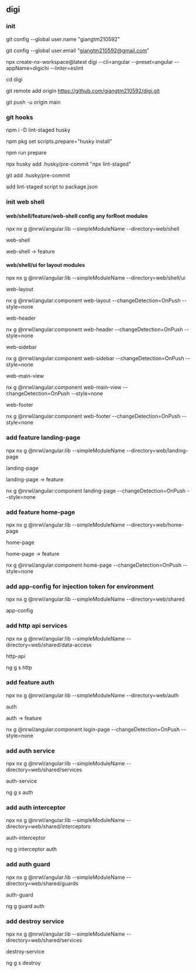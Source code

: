 ## digi

### init

git config --global user.name "giangtm210592"

git config --global user.email "giangtm210592@gmail.com"

npx create-nx-workspace@latest digi --cli=angular --preset=angular --appName=digichi --linter=eslint

cd digi

git remote add origin https://github.com/giangtm210592/digi.git

git push -u origin main

### git hooks

npm i -D lint-staged husky

npm pkg set scripts.prepare="husky install"

npm run prepare

npx husky add .husky/pre-commit "npx lint-staged"

git add .husky/pre-commit

add lint-staged script to package.json

### init web shell

#### web/shell/feature/web-shell config any forRoot modules

npx nx g @nrwl/angular:lib --simpleModuleName --directory=web/shell

web-shell

web-shell -> feature

#### web/shell/ui for layout modules

npx nx g @nrwl/angular:lib --simpleModuleName --directory=web/shell/ui

web-layout

nx g @nrwl/angular:component web-layout --changeDetection=OnPush --style=none

web-header

nx g @nrwl/angular:component web-header --changeDetection=OnPush --style=none

web-sidebar

nx g @nrwl/angular:component web-sidebar --changeDetection=OnPush --style=none

web-main-view

nx g @nrwl/angular:component web-main-view --changeDetection=OnPush --style=none

web-footer

nx g @nrwl/angular:component web-footer --changeDetection=OnPush --style=none

### add feature landing-page

npx nx g @nrwl/angular:lib --simpleModuleName --directory=web/landing-page

landing-page

landing-page -> feature

nx g @nrwl/angular:component landing-page --changeDetection=OnPush --style=none

### add feature home-page

npx nx g @nrwl/angular:lib --simpleModuleName --directory=web/home-page

home-page

home-page -> feature

nx g @nrwl/angular:component home-page --changeDetection=OnPush --style=none

### add app-config for injection token for environment

npx nx g @nrwl/angular:lib --simpleModuleName --directory=web/shared

app-config

### add http api services

npx nx g @nrwl/angular:lib --simpleModuleName --directory=web/shared/data-access

http-api

ng g s http

### add feature auth

npx nx g @nrwl/angular:lib --simpleModuleName --directory=web/auth

auth

auth -> feature

nx g @nrwl/angular:component login-page --changeDetection=OnPush --style=none

### add auth service

npx nx g @nrwl/angular:lib --simpleModuleName --directory=web/shared/services

auth-service

ng g s auth

### add auth interceptor

npx nx g @nrwl/angular:lib --simpleModuleName --directory=web/shared/interceptors

auth-interceptor

ng g interceptor auth

### add auth guard

npx nx g @nrwl/angular:lib --simpleModuleName --directory=web/shared/guards

auth-guard

ng g guard auth

### add destroy service

npx nx g @nrwl/angular:lib --simpleModuleName --directory=web/shared/services

destroy-service

ng g s destroy
